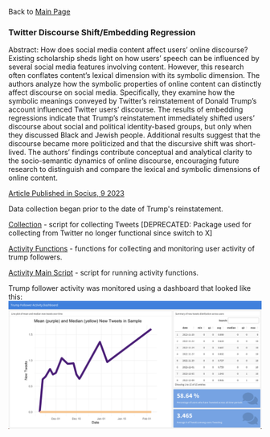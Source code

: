 Back to [Main Page](https://github.com/jsachs802/research_overview/blob/main/README.md)

### Twitter Discourse Shift/Embedding Regression

Abstract: How does social media content affect users’ online discourse? Existing scholarship sheds light on how users’ speech can be influenced by several social media features involving content. However, this research often conflates content’s lexical dimension with its symbolic dimension. The authors analyze how the symbolic properties of online content can distinctly affect discourse on social media. Specifically, they examine how the symbolic meanings conveyed by Twitter’s reinstatement of Donald Trump’s account influenced Twitter users’ discourse. The results of embedding regressions indicate that Trump’s reinstatement immediately shifted users’ discourse about social and political identity-based groups, but only when they discussed Black and Jewish people. Additional results suggest that the discourse became more politicized and that the discursive shift was short-lived. The authors’ findings contribute conceptual and analytical clarity to the socio-semantic dynamics of online discourse, encouraging future research to distinguish and compare the lexical and symbolic dimensions of online content.

[Article Published in Socius, 9 2023](https://journals.sagepub.com/doi/full/10.1177/23780231231212108)

Data collection began prior to the date of Trump's reinstatement. 

[Collection](https://github.com/jsachs802/research_overview/blob/main/embedding_reg/trump_collect_tweets.R) - script for collecting Tweets [DEPRECATED: Package used for collecting from Twitter no longer functional since switch to X]

[Activity Functions](https://github.com/jsachs802/research_overview/blob/main/embedding_reg/trump_activity_functions.R) - functions for collecting and monitoring user activity of trump followers.

[Activity Main Script](https://github.com/jsachs802/research_overview/blob/main/embedding_reg/trump_follower_activity.R) - script for running activity functions. 

Trump follower activity was monitored using a dashboard that looked like this: 
![Dashboard](https://github.com/jsachs802/research_overview/blob/main/embedding_reg/Trump%20Dash.png)
